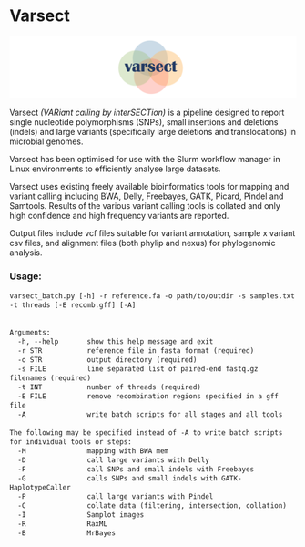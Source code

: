 # Varsect

![Varsect logo](lib/varsect_logo_2.png)

Varsect *(VARiant calling by interSECTion)* is a pipeline designed to report single nucleotide polymorphisms (SNPs),
small insertions and deletions (indels) and large variants (specifically large
deletions and translocations) in microbial genomes.

Varsect has been optimised for use with the Slurm workflow manager in
Linux environments to efficiently analyse large datasets.

Varsect uses existing freely available bioinformatics tools for mapping and variant calling including BWA, Delly, Freebayes, GATK, Picard, Pindel and Samtools. Results of the various variant calling tools is collated and only high confidence and high frequency variants are reported.

Output files include vcf files suitable for variant annotation, sample x variant csv files, and alignment files (both phylip and nexus) for phylogenomic analysis.

### Usage:
```
varsect_batch.py [-h] -r reference.fa -o path/to/outdir -s samples.txt -t threads [-E recomb.gff] [-A]


Arguments:
  -h, --help       show this help message and exit
  -r STR           reference file in fasta format (required)
  -o STR           output directory (required)
  -s FILE          line separated list of paired-end fastq.gz filenames (required)
  -t INT           number of threads (required)
  -E FILE          remove recombination regions specified in a gff file
  -A               write batch scripts for all stages and all tools

The following may be specified instead of -A to write batch scripts for individual tools or steps:
  -M               mapping with BWA mem
  -D               call large variants with Delly
  -F               call SNPs and small indels with Freebayes
  -G               calls SNPs and small indels with GATK-HaplotypeCaller
  -P               call large variants with Pindel
  -C               collate data (filtering, intersection, collation)
  -I               Samplot images
  -R               RaxML
  -B               MrBayes
```
